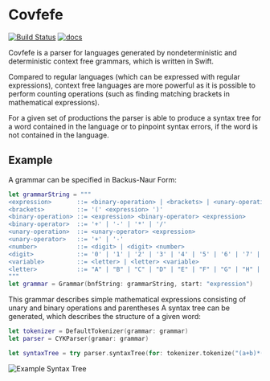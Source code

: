 # Covfefe

[![Build Status](https://travis-ci.org/palle-k/Covfefe.svg?branch=master)](https://travis-ci.org/palle-k/Covfefe)
[![docs](https://cdn.rawgit.com/palle-k/Covfefe/66add420af3ce1801629d72ef0eedb9a30af584b/docs/badge.svg)](https://palle-k.github.io/Covfefe/)

Covfefe is a parser for languages generated by nondeterministic and deterministic context free grammars, which is written in Swift.

Compared to regular languages (which can be expressed with regular expressions), context free languages are more powerful
as it is possible to perform counting operations (such as finding matching brackets in mathematical expressions).

For a given set of productions the parser is able to
produce a syntax tree for a word contained in the language
or to pinpoint syntax errors, if the word is not contained in the language.

## Example

A grammar can be specified in Backus-Naur Form:

```swift
let grammarString = """
<expression>       ::= <binary-operation> | <brackets> | <unary-operation> | <number> | <variable>
<brackets>         ::= '(' <expression> ')'
<binary-operation> ::= <expression> <binary-operator> <expression>
<binary-operator>  ::= '+' | '-' | '*' | '/'
<unary-operation>  ::= <unary-operator> <expression>
<unary-operator>   ::= '+' | '-'
<number>           ::= <digit> | <digit> <number>
<digit>            ::= '0' | '1' | '2' | '3' | '4' | '5' | '6' | '7' | '8' | '9'
<variable>         ::= <letter> | <letter> <variable>
<letter>           ::= "A" | "B" | "C" | "D" | "E" | "F" | "G" | "H" | "I" | "J" | "K" | "L" | "M" | "N" | "O" | "P" | "Q" | "R" | "S" | "T" | "U" | "V" | "W" | "X" | "Y" | "Z" | "a" | "b" | "c" | "d" | "e" | "f" | "g" | "h" | "i" | "j" | "k" | "l" | "m" | "n" | "o" | "p" | "q" | "r" | "s" | "t" | "u" | "v" | "w" | "x" | "y" | "z"
"""
let grammar = Grammar(bnfString: grammarString, start: "expression")
```

This grammar describes simple mathematical expressions consisting of unary and binary operations and parentheses
A syntax tree can be generated, which describes the structure of a given word:

 ```swift
 let tokenizer = DefaultTokenizer(grammar: grammar)
 let parser = CYKParser(gramar: grammar)
 
 let syntaxTree = try parser.syntaxTree(for: tokenizer.tokenize("(a+b)*(-c)"))
 ```

![Example Syntax Tree](https://raw.githubusercontent.com/palle-k/Covfefe/master/example-syntax-tree.png)
